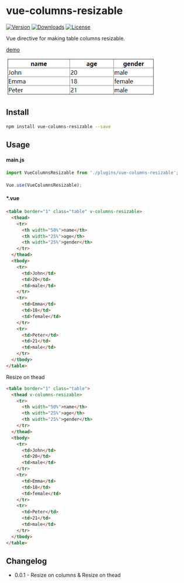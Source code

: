 # vue-columns-resizable

<p>
  <a href="https://www.npmjs.com/package/vue-columns-resizable"><img src="https://img.shields.io/npm/v/vue-columns-resizable.svg" alt="Version"></a>
  <a href="https://www.npmjs.com/package/vue-columns-resizable"><img src="https://img.shields.io/npm/dt/vue-columns-resizable.svg" alt="Downloads"></a>
  <a href="https://www.npmjs.com/package/vue-columns-resizable"><img src="https://img.shields.io/npm/l/vue-columns-resizable.svg" alt="License"></a>
</p>

Vue directive for making table columns resizable.

[demo](https://fuxy526.github.io/vue-columns-resizable/)

![](preview.gif)

## Install

```sh
npm install vue-columns-resizable --save
```

## Usage

#### main.js

```javascript
import VueColumnsResizable from './plugins/vue-columns-resizable';

Vue.use(VueColumnsResizable);
```

#### *.vue

```html
<table border="1" class="table" v-columns-resizable>
  <thead>
    <tr>
      <th width="50%">name</th>
      <th width="25%">age</th>
      <th width="25%">gender</th>
    </tr>
  </thead>
  <tbody>
    <tr>
      <td>John</td>
      <td>20</td>
      <td>male</td>
    </tr>
    <tr>
      <td>Emma</td>
      <td>18</td>
      <td>female</td>
    </tr>
    <tr>
      <td>Peter</td>
      <td>21</td>
      <td>male</td>
    </tr>
  </tbody>
</table>
```

Resize on thead

```html
<table border="1" class="table">
  <thead v-columns-resizable>
    <tr>
      <th width="50%">name</th>
      <th width="25%">age</th>
      <th width="25%">gender</th>
    </tr>
  </thead>
  <tbody>
    <tr>
      <td>John</td>
      <td>20</td>
      <td>male</td>
    </tr>
    <tr>
      <td>Emma</td>
      <td>18</td>
      <td>female</td>
    </tr>
    <tr>
      <td>Peter</td>
      <td>21</td>
      <td>male</td>
    </tr>
  </tbody>
</table>
```

## Changelog

* 0.0.1 - Resize on columns & Resize on thead